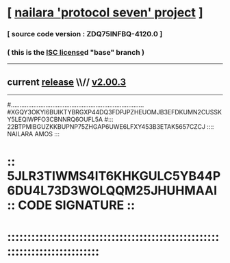 
# [ [nailara 'protocol seven' project](http://nailara.network/) ]

### [ source code version : ZDQ75INFBQ-4120.0 ]

### ( this is the [ISC license](license)d "base" branch )
---
## current [release](https://github.com/nailara-technologies/protocol-7/releases) \\\\// [v2.00.3](https://github.com/nailara-technologies/protocol-7/releases/tag/v2.00.3)
---

#.............................................................................
#XGQY3OKYI6BUIKTYBRGXP44DQ3FDPJPZHEUOMJB3EFDKUMN2CUSSKY5LEQIWPFO3CBNNRQ6OUFL5A
#::: 22BTPMIBGUZKKBUPNP75ZHGAP6UWE6LFXY453B3ETAK5657CZCJ :::: NAILARA AMOS :::
# :: 5JLR3TIWMS4IT6KHKGULC5YB44P6DU4L73D3WOLQQM25JHUHMAAI :: CODE SIGNATURE ::
# ::::::::::::::::::::::::::::::::::::::::::::::::::::::::::::::::::::::::::::
